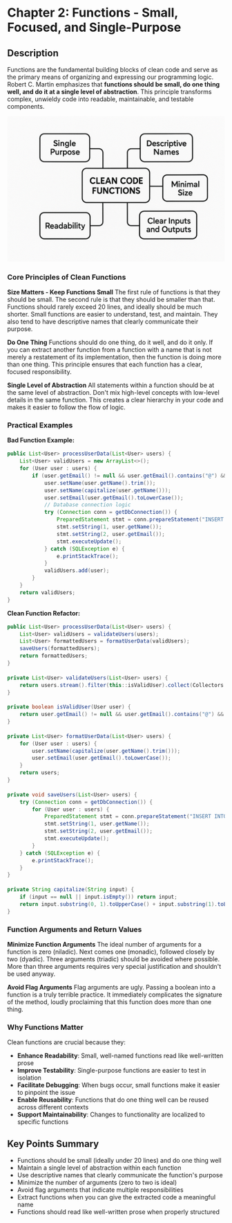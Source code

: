 # Chapter 2: Functions - Small, Focused, and Single-Purpose

## Description

Functions are the fundamental building blocks of clean code and serve as the primary means of organizing and expressing our programming logic. Robert C. Martin emphasizes that **functions should be small, do one thing well, and do it at a single level of abstraction**. This principle transforms complex, unwieldy code into readable, maintainable, and testable components.

![Single Responsibility](Images/2_clean_code_functions.png)

### Core Principles of Clean Functions

**Size Matters - Keep Functions Small**
The first rule of functions is that they should be small. The second rule is that they should be smaller than that. Functions should rarely exceed 20 lines, and ideally should be much shorter. Small functions are easier to understand, test, and maintain. They also tend to have descriptive names that clearly communicate their purpose.

**Do One Thing**
Functions should do one thing, do it well, and do it only. If you can extract another function from a function with a name that is not merely a restatement of its implementation, then the function is doing more than one thing. This principle ensures that each function has a clear, focused responsibility.

**Single Level of Abstraction**
All statements within a function should be at the same level of abstraction. Don't mix high-level concepts with low-level details in the same function. This creates a clear hierarchy in your code and makes it easier to follow the flow of logic.

### Practical Examples

**Bad Function Example:**
```java
public List<User> processUserData(List<User> users) {
    List<User> validUsers = new ArrayList<>();
    for (User user : users) {
        if (user.getEmail() != null && user.getEmail().contains("@") && user.getName().length() > 0) {
            user.setName(user.getName().trim());
            user.setName(capitalize(user.getName()));
            user.setEmail(user.getEmail().toLowerCase());
            // Database connection logic
            try (Connection conn = getDbConnection()) {
                PreparedStatement stmt = conn.prepareStatement("INSERT INTO users (name, email) VALUES (?, ?)");
                stmt.setString(1, user.getName());
                stmt.setString(2, user.getEmail());
                stmt.executeUpdate();
            } catch (SQLException e) {
                e.printStackTrace();
            }
            validUsers.add(user);
        }
    }
    return validUsers;
}
```

**Clean Function Refactor:**
```java
public List<User> processUserData(List<User> users) {
    List<User> validUsers = validateUsers(users);
    List<User> formattedUsers = formatUserData(validUsers);
    saveUsers(formattedUsers);
    return formattedUsers;
}

private List<User> validateUsers(List<User> users) {
    return users.stream().filter(this::isValidUser).collect(Collectors.toList());
}

private boolean isValidUser(User user) {
    return user.getEmail() != null && user.getEmail().contains("@") && user.getName().length() > 0;
}

private List<User> formatUserData(List<User> users) {
    for (User user : users) {
        user.setName(capitalize(user.getName().trim()));
        user.setEmail(user.getEmail().toLowerCase());
    }
    return users;
}

private void saveUsers(List<User> users) {
    try (Connection conn = getDbConnection()) {
        for (User user : users) {
            PreparedStatement stmt = conn.prepareStatement("INSERT INTO users (name, email) VALUES (?, ?)");
            stmt.setString(1, user.getName());
            stmt.setString(2, user.getEmail());
            stmt.executeUpdate();
        }
    } catch (SQLException e) {
        e.printStackTrace();
    }
}

private String capitalize(String input) {
    if (input == null || input.isEmpty()) return input;
    return input.substring(0, 1).toUpperCase() + input.substring(1).toLowerCase();
}

```

### Function Arguments and Return Values

**Minimize Function Arguments**
The ideal number of arguments for a function is zero (niladic). Next comes one (monadic), followed closely by two (dyadic). Three arguments (triadic) should be avoided where possible. More than three arguments requires very special justification and shouldn't be used anyway.

**Avoid Flag Arguments**
Flag arguments are ugly. Passing a boolean into a function is a truly terrible practice. It immediately complicates the signature of the method, loudly proclaiming that this function does more than one thing.

### Why Functions Matter

Clean functions are crucial because they:
- **Enhance Readability**: Small, well-named functions read like well-written prose
- **Improve Testability**: Single-purpose functions are easier to test in isolation
- **Facilitate Debugging**: When bugs occur, small functions make it easier to pinpoint the issue
- **Enable Reusability**: Functions that do one thing well can be reused across different contexts
- **Support Maintainability**: Changes to functionality are localized to specific functions

## Key Points Summary

- Functions should be small (ideally under 20 lines) and do one thing well
- Maintain a single level of abstraction within each function
- Use descriptive names that clearly communicate the function's purpose
- Minimize the number of arguments (zero to two is ideal)
- Avoid flag arguments that indicate multiple responsibilities
- Extract functions when you can give the extracted code a meaningful name
- Functions should read like well-written prose when properly structured
